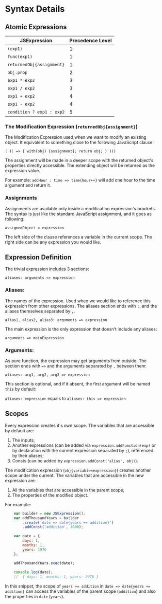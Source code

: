 # Syntax Details

## Atomic Expressions

| JSExpression | Precedence Level |
| - | - |
| ` (exp1) ` | 1 |
| ` func(exp1) ` | 1 |
| ` returnedObj{assignment} ` | 1 |
| ` obj.prop ` | 2 |
| ` exp1 * exp2 ` | 3 |
| ` exp1 / exp2 ` | 3 |
| ` exp1 + exp2 ` | 4 |
| ` exp1 - exp2 ` | 4 |
| ` condition ? exp1 : exp2 ` | 5 |

### The Modification Expression (` returnedObj{assignment} `)

The Modification Expression used when we want to modify an existing object. It equivalent to something close to the following JavaScript clause:

` ( () => { with(obj) {assignment}; return obj; } )() `

The assignment will be made in a deeper scope with the returned object's properties directly accessible.
The extending object will be returned as the expression value.

For example:
` addHour : time => time{hour++} ` will add one hour to the time argument and return it.

### Assignments

Assignments are available only inside a modification expression's brackets.
The syntax is just like the standard JavaScript assignment, and it goes as following:

` assignedObject = expression `

The left side of the clause references a variable in the current scope.
The right side can be any expression you would like.


## Expression Definition

The trivial expression includes 3 sections:

` aliases: arguments => expression `

### Aliases:
The names of the expression.
Used when we would like to reference this expression from other expressions.
The aliases section ends with ` : `, and the aliases themselves separated by ` , `.

` alias1, alias2, alias3: arguments => expression `

The main expression is the only expression that doesn't include any aliases:

`arguments => mainExpression `

### Arguments:
As pure function, the expression may get arguments from outside.
The section ends with ` => ` and the arguments separated by ` , ` between them:

` aliases: arg1, arg2, arg3 => expression `

This section is optional, and if it absent, the first argument will be named ` this ` by default:

` aliases: expression ` equals to ` aliases: this => expression `

## Scopes

Every expression creates it's own scope.
The variables that are accessible by default are:
1. The inputs;
2. Another expressions (can be added via `expression.addFunction(exp)` or by declaration with the current expression separated by `;`), referenced by their aliases;
3. Consts (can be added by `expression.addConst('alias', obj)`).

The modification expression (`obj{variable=expression}`) creates another scope under the current.
The variables that are accessible in the new expression are:
1. All the variables that are accessible in the parent scope;
2. The properties of the modified object.

For example:

```JavaScript
    var builder = new JSExpression();
    var addThousandYears = builder
        .create('date => date{years += addition}')
        .addConst('addition', 1000);
    
    var date = {
        days: 1,
        months: 1,
        years: 1970
    };
    
    addThousandYears.exec(date);
    
    console.log(date);
    //  { days: 1, months: 1, years: 2970 }
```

In this snippet, the scope of `years += addition` in `date => date{years += addition}` can access the variables of the parent scope (`addition`) and also the properties in `date` (`years`).
